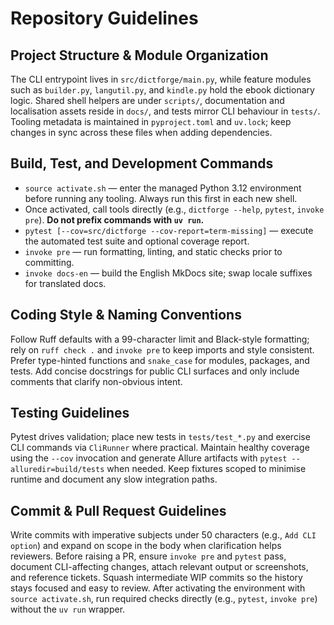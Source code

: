# Repository Guidelines

## Project Structure & Module Organization
The CLI entrypoint lives in `src/dictforge/main.py`, while feature modules such as `builder.py`, `langutil.py`, and `kindle.py` hold the ebook dictionary logic. Shared shell helpers are under `scripts/`, documentation and localisation assets reside in `docs/`, and tests mirror CLI behaviour in `tests/`. Tooling metadata is maintained in `pyproject.toml` and `uv.lock`; keep changes in sync across these files when adding dependencies.

## Build, Test, and Development Commands
- `source activate.sh` — enter the managed Python 3.12 environment before running any tooling. Always run this first in each new shell.
- Once activated, call tools directly (e.g., `dictforge --help`, `pytest`, `invoke pre`). **Do not prefix commands with `uv run`.**
- `pytest [--cov=src/dictforge --cov-report=term-missing]` — execute the automated test suite and optional coverage report.
- `invoke pre` — run formatting, linting, and static checks prior to committing.
- `invoke docs-en` — build the English MkDocs site; swap locale suffixes for translated docs.

## Coding Style & Naming Conventions
Follow Ruff defaults with a 99-character limit and Black-style formatting; rely on `ruff check .` and `invoke pre` to keep imports and style consistent. Prefer type-hinted functions and `snake_case` for modules, packages, and tests. Add concise docstrings for public CLI surfaces and only include comments that clarify non-obvious intent.

## Testing Guidelines
Pytest drives validation; place new tests in `tests/test_*.py` and exercise CLI commands via `CliRunner` where practical. Maintain healthy coverage using the `--cov` invocation and generate Allure artifacts with `pytest --alluredir=build/tests` when needed. Keep fixtures scoped to minimise runtime and document any slow integration paths.

## Commit & Pull Request Guidelines
Write commits with imperative subjects under 50 characters (e.g., `Add CLI option`) and expand on scope in the body when clarification helps reviewers. Before raising a PR, ensure `invoke pre` and `pytest` pass, document CLI-affecting changes, attach relevant output or screenshots, and reference tickets. Squash intermediate WIP commits so the history stays focused and easy to review.
After activating the environment with `source activate.sh`, run required checks directly (e.g., `pytest`, `invoke pre`) without the `uv run` wrapper.
